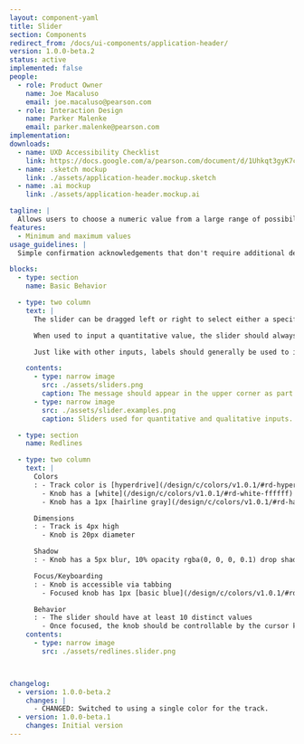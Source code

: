 ```yaml
---
layout: component-yaml
title: Slider
section: Components
redirect_from: /docs/ui-components/application-header/
version: 1.0.0-beta.2
status: active
implemented: false
people:
  - role: Product Owner
    name: Joe Macaluso
    email: joe.macaluso@pearson.com
  - role: Interaction Design
    name: Parker Malenke
    email: parker.malenke@pearson.com
implementation:
downloads:
  - name: UXD Accessibility Checklist
    link: https://docs.google.com/a/pearson.com/document/d/1Uhkqt3gyK7cVDKkEeUcgXfO1GjYLwk5qp_2Gu8CcKhc/edit?usp=sharing
  - name: .sketch mockup
    link: ./assets/application-header.mockup.sketch
  - name: .ai mockup
    link: ./assets/application-header.mockup.ai

tagline: |
  Allows users to choose a numeric value from a large range of possibilities.
features:
  - Minimum and maximum values
usage_guidelines: |
  Simple confirmation acknowledgements that don't require additional detail should just use a confirmation button. If an error occurs or additional information is needed to clarify then the appropriate alert style may be dynamically presented.

blocks:
  - type: section
    name: Basic Behavior

  - type: two column
    text: |
      The slider can be dragged left or right to select either a specific quantitative value or to indicate a qualitative location on a spectrum.

      When used to input a quantitative value, the slider should always present the exact value selected, either within an input or as a static label. This is not required for qualitative inputs.

      Just like with other inputs, labels should generally be used to indicate the purpose of each slider.

    contents:
      - type: narrow image
        src: ./assets/sliders.png
        caption: The message should appear in the upper corner as part of the normal page load, with no animation.
      - type: narrow image
        src: ./assets/slider.examples.png
        caption: Sliders used for quantitative and qualitative inputs.

  - type: section
    name: Redlines

  - type: two column
    text: |
      Colors
      : - Track color is [hyperdrive](/design/c/colors/v1.0.1/#rd-hyperdrive-0d65a6)
        - Knob has a [white](/design/c/colors/v1.0.1/#rd-white-ffffff) fill
        - Knob has a 1px [hairline gray](/design/c/colors/v1.0.1/#rd-hairline-gray-d0d0d0) border

      Dimensions
      : - Track is 4px high
        - Knob is 20px diameter

      Shadow
      : - Knob has a 5px blur, 10% opacity rgba(0, 0, 0, 0.1) drop shadow

      Focus/Keyboarding
      : - Knob is accessible via tabbing
        - Focused knob has 1px [basic blue](/design/c/colors/v1.0.1/#rd-basic-blue-107aca) border and a 5px [basic blue](/design/c/colors/v1.0.1/#rd-basic-blue-107aca) dropshadow

      Behavior
      : - The slider should have at least 10 distinct values
        - Once focused, the knob should be controllable by the cursor keys
    contents:
      - type: narrow image
        src: ./assets/redlines.slider.png



changelog:
  - version: 1.0.0-beta.2
    changes: |
      - CHANGED: Switched to using a single color for the track.
  - version: 1.0.0-beta.1
    changes: Initial version
---
```

